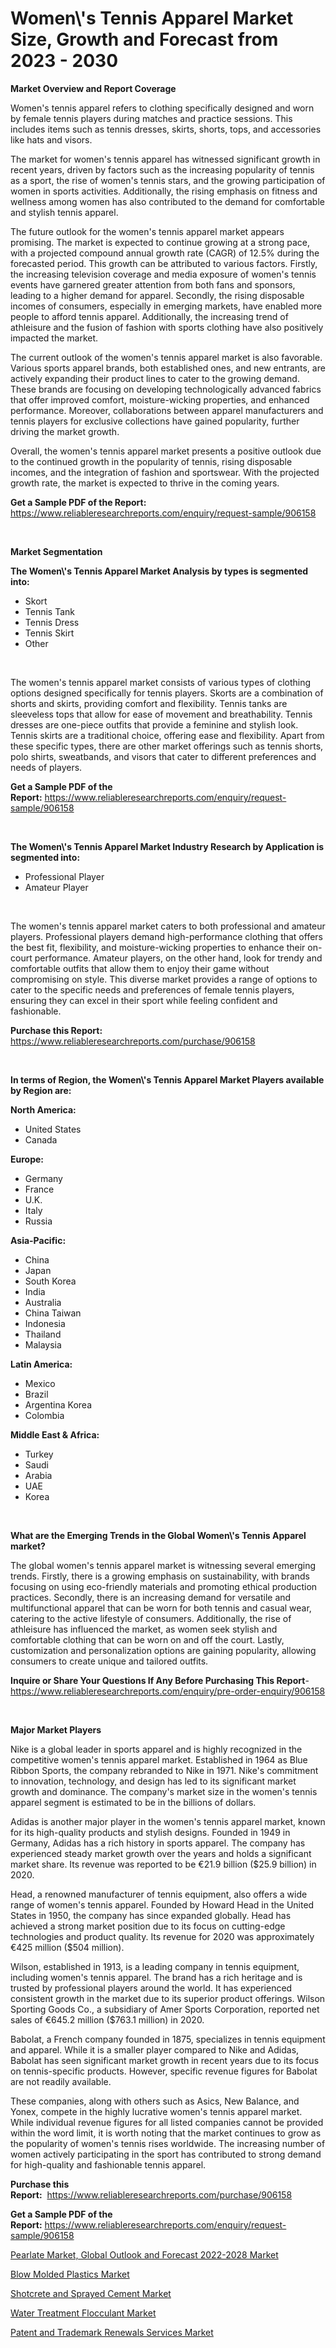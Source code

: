 <p><h1>Women\'s Tennis Apparel Market Size, Growth and Forecast from 2023 - 2030</h1></p><p><strong>Market Overview and Report Coverage</strong></p>
<p><p>Women's tennis apparel refers to clothing specifically designed and worn by female tennis players during matches and practice sessions. This includes items such as tennis dresses, skirts, shorts, tops, and accessories like hats and visors.</p><p>The market for women's tennis apparel has witnessed significant growth in recent years, driven by factors such as the increasing popularity of tennis as a sport, the rise of women's tennis stars, and the growing participation of women in sports activities. Additionally, the rising emphasis on fitness and wellness among women has also contributed to the demand for comfortable and stylish tennis apparel.</p><p>The future outlook for the women's tennis apparel market appears promising. The market is expected to continue growing at a strong pace, with a projected compound annual growth rate (CAGR) of 12.5% during the forecasted period. This growth can be attributed to various factors. Firstly, the increasing television coverage and media exposure of women's tennis events have garnered greater attention from both fans and sponsors, leading to a higher demand for apparel. Secondly, the rising disposable incomes of consumers, especially in emerging markets, have enabled more people to afford tennis apparel. Additionally, the increasing trend of athleisure and the fusion of fashion with sports clothing have also positively impacted the market.</p><p>The current outlook of the women's tennis apparel market is also favorable. Various sports apparel brands, both established ones, and new entrants, are actively expanding their product lines to cater to the growing demand. These brands are focusing on developing technologically advanced fabrics that offer improved comfort, moisture-wicking properties, and enhanced performance. Moreover, collaborations between apparel manufacturers and tennis players for exclusive collections have gained popularity, further driving the market growth.</p><p>Overall, the women's tennis apparel market presents a positive outlook due to the continued growth in the popularity of tennis, rising disposable incomes, and the integration of fashion and sportswear. With the projected growth rate, the market is expected to thrive in the coming years.</p></p>
<p><strong>Get a Sample PDF of the Report:</strong> <a href="https://www.reliableresearchreports.com/enquiry/request-sample/906158">https://www.reliableresearchreports.com/enquiry/request-sample/906158</a></p>
<p>&nbsp;</p>
<p><strong>Market Segmentation</strong></p>
<p><strong>The Women\'s Tennis Apparel Market Analysis by types is segmented into:</strong></p>
<p><ul><li>Skort</li><li>Tennis Tank</li><li>Tennis Dress</li><li>Tennis Skirt</li><li>Other</li></ul></p>
<p>&nbsp;</p>
<p><p>The women's tennis apparel market consists of various types of clothing options designed specifically for tennis players. Skorts are a combination of shorts and skirts, providing comfort and flexibility. Tennis tanks are sleeveless tops that allow for ease of movement and breathability. Tennis dresses are one-piece outfits that provide a feminine and stylish look. Tennis skirts are a traditional choice, offering ease and flexibility. Apart from these specific types, there are other market offerings such as tennis shorts, polo shirts, sweatbands, and visors that cater to different preferences and needs of players.</p></p>
<p><strong>Get a Sample PDF of the Report:</strong>&nbsp;<a href="https://www.reliableresearchreports.com/enquiry/request-sample/906158">https://www.reliableresearchreports.com/enquiry/request-sample/906158</a></p>
<p>&nbsp;</p>
<p><strong>The Women\'s Tennis Apparel Market Industry Research by Application is segmented into:</strong></p>
<p><ul><li>Professional Player</li><li>Amateur Player</li></ul></p>
<p>&nbsp;</p>
<p><p>The women's tennis apparel market caters to both professional and amateur players. Professional players demand high-performance clothing that offers the best fit, flexibility, and moisture-wicking properties to enhance their on-court performance. Amateur players, on the other hand, look for trendy and comfortable outfits that allow them to enjoy their game without compromising on style. This diverse market provides a range of options to cater to the specific needs and preferences of female tennis players, ensuring they can excel in their sport while feeling confident and fashionable.</p></p>
<p><strong>Purchase this Report:</strong>&nbsp; <a href="https://www.reliableresearchreports.com/purchase/906158">https://www.reliableresearchreports.com/purchase/906158</a></p>
<p>&nbsp;</p>
<p><strong>In terms of Region, the Women\'s Tennis Apparel Market Players available by Region are:</strong></p>
<p>
    <p> <strong> North America: </strong>
        <ul>
            <li>United States</li>
            <li>Canada</li>
        </ul>
        </p> 
    <p> <strong> Europe: </strong>
        <ul>
            <li>Germany</li>
            <li>France</li>
            <li>U.K.</li>
            <li>Italy</li>
            <li>Russia</li>
        </ul>
        </p> 
    <p> <strong> Asia-Pacific: </strong>
        <ul>
            <li>China</li>
            <li>Japan</li>
            <li>South Korea</li>
            <li>India</li>
            <li>Australia</li>
            <li>China Taiwan</li>
            <li>Indonesia</li>
            <li>Thailand</li>
            <li>Malaysia</li>
        </ul>
        </p> 
    <p> <strong> Latin America: </strong>
        <ul>
            <li>Mexico</li>
            <li>Brazil</li>
            <li>Argentina Korea</li>
            <li>Colombia</li>
        </ul>
        </p> 
    <p> <strong> Middle East & Africa: </strong>
        <ul>
            <li>Turkey</li>
            <li>Saudi</li>
            <li>Arabia</li>
            <li>UAE</li>
            <li>Korea</li>
        </ul>
    </p>
    </p>
<p>&nbsp;</p>
<p><strong>What are the Emerging Trends in the Global Women\'s Tennis Apparel market?</strong></p>
<p><p>The global women's tennis apparel market is witnessing several emerging trends. Firstly, there is a growing emphasis on sustainability, with brands focusing on using eco-friendly materials and promoting ethical production practices. Secondly, there is an increasing demand for versatile and multifunctional apparel that can be worn for both tennis and casual wear, catering to the active lifestyle of consumers. Additionally, the rise of athleisure has influenced the market, as women seek stylish and comfortable clothing that can be worn on and off the court. Lastly, customization and personalization options are gaining popularity, allowing consumers to create unique and tailored outfits.</p></p>
<p><strong>Inquire or Share Your Questions If Any Before Purchasing This Report</strong>- <a href="https://www.reliableresearchreports.com/enquiry/pre-order-enquiry/906158">https://www.reliableresearchreports.com/enquiry/pre-order-enquiry/906158</a></p>
<p>&nbsp;</p>
<p><strong>Major Market Players</strong></p>
<p><p>Nike is a global leader in sports apparel and is highly recognized in the competitive women's tennis apparel market. Established in 1964 as Blue Ribbon Sports, the company rebranded to Nike in 1971. Nike's commitment to innovation, technology, and design has led to its significant market growth and dominance. The company's market size in the women's tennis apparel segment is estimated to be in the billions of dollars.</p><p>Adidas is another major player in the women's tennis apparel market, known for its high-quality products and stylish designs. Founded in 1949 in Germany, Adidas has a rich history in sports apparel. The company has experienced steady market growth over the years and holds a significant market share. Its revenue was reported to be €21.9 billion ($25.9 billion) in 2020.</p><p>Head, a renowned manufacturer of tennis equipment, also offers a wide range of women's tennis apparel. Founded by Howard Head in the United States in 1950, the company has since expanded globally. Head has achieved a strong market position due to its focus on cutting-edge technologies and product quality. Its revenue for 2020 was approximately €425 million ($504 million).</p><p>Wilson, established in 1913, is a leading company in tennis equipment, including women's tennis apparel. The brand has a rich heritage and is trusted by professional players around the world. It has experienced consistent growth in the market due to its superior product offerings. Wilson Sporting Goods Co., a subsidiary of Amer Sports Corporation, reported net sales of €645.2 million ($763.1 million) in 2020.</p><p>Babolat, a French company founded in 1875, specializes in tennis equipment and apparel. While it is a smaller player compared to Nike and Adidas, Babolat has seen significant market growth in recent years due to its focus on tennis-specific products. However, specific revenue figures for Babolat are not readily available.</p><p>These companies, along with others such as Asics, New Balance, and Yonex, compete in the highly lucrative women's tennis apparel market. While individual revenue figures for all listed companies cannot be provided within the word limit, it is worth noting that the market continues to grow as the popularity of women's tennis rises worldwide. The increasing number of women actively participating in the sport has contributed to strong demand for high-quality and fashionable tennis apparel.</p></p>
<p><strong>Purchase this Report:</strong>&nbsp;&nbsp;<a href="https://www.reliableresearchreports.com/purchase/906158">https://www.reliableresearchreports.com/purchase/906158</a></p>
<p></p>
<p><strong>Get a Sample PDF of the Report:</strong>&nbsp;<a href="https://www.reliableresearchreports.com/enquiry/request-sample/906158">https://www.reliableresearchreports.com/enquiry/request-sample/906158</a></p>
<p><p><a href="https://issuu.com/reportprime-2/docs/pearlate-market-global-outlook-and-forecast-2022-2?fr=xKAE9_zU1NQ">Pearlate Market, Global Outlook and Forecast 2022-2028 Market</a></p><p><a href="https://www.linkedin.com/pulse/blow-molded-plastics-market-size-2023-2030-global-industrial-iku1e/">Blow Molded Plastics Market</a></p><p><a href="https://github.com/GroverBarry/Market-Research-Report-List-1/blob/main/shotcrete-and-sprayed-cement-market.md">Shotcrete and Sprayed Cement Market</a></p><p><a href="https://www.linkedin.com/pulse/water-treatment-flocculant-market-size-2023-2030-global-dya5e/">Water Treatment Flocculant Market</a></p><p><a href="https://www.reportprime.com/patent-and-trademark-renewals-services-r11590">Patent and Trademark Renewals Services Market</a></p></p>